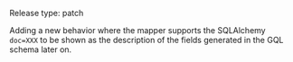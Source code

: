 Release type: patch

Adding a new behavior where the mapper supports the SQLAlchemy `doc=XXX`
to be shown as the description of the fields generated in the GQL schema later on.